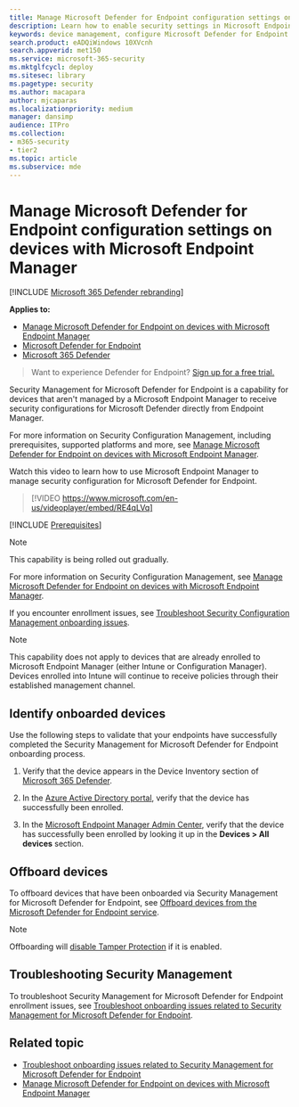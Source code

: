```yaml
---
title: Manage Microsoft Defender for Endpoint configuration settings on devices with Microsoft Endpoint Manager
description: Learn how to enable security settings in Microsoft Endpoint Manager through Microsoft Defender for Endpoint.
keywords: device management, configure Microsoft Defender for Endpoint devices, Microsoft Endpoint Manager
search.product: eADQiWindows 10XVcnh
search.appverid: met150
ms.service: microsoft-365-security
ms.mktglfcycl: deploy
ms.sitesec: library
ms.pagetype: security
ms.author: macapara
author: mjcaparas
ms.localizationpriority: medium
manager: dansimp
audience: ITPro
ms.collection: 
- m365-security
- tier2
ms.topic: article
ms.subservice: mde
---
```



# Manage Microsoft Defender for Endpoint configuration settings on devices with Microsoft Endpoint Manager

[!INCLUDE [Microsoft 365 Defender rebranding](../../includes/microsoft-defender.md)]

**Applies to:**

- [Manage Microsoft Defender for Endpoint on devices with Microsoft Endpoint Manager](/mem/intune/protect/mde-security-integration)
- [Microsoft Defender for Endpoint](https://go.microsoft.com/fwlink/p/?linkid=2154037)
- [Microsoft 365 Defender](https://go.microsoft.com/fwlink/?linkid=2118804)



> Want to experience Defender for Endpoint? [Sign up for a free trial.](https://signup.microsoft.com/create-account/signup?products=7f379fee-c4f9-4278-b0a1-e4c8c2fcdf7e&ru=https://aka.ms/MDEp2OpenTrial?ocid=docs-wdatp-configureendpointsscript-abovefoldlink)


Security Management for Microsoft Defender for Endpoint is a capability for devices that aren't managed by a Microsoft Endpoint Manager to receive security configurations for Microsoft Defender directly from Endpoint Manager.


For more information on Security Configuration Management, including prerequisites, supported platforms and more, see [Manage Microsoft Defender for Endpoint on devices with Microsoft Endpoint Manager](/mem/intune/protect/mde-security-integration).

Watch this video to learn how to use Microsoft Endpoint Manager to manage security configuration for Microsoft Defender for Endpoint.
> [!VIDEO https://www.microsoft.com/en-us/videoplayer/embed/RE4qLVq]

[!INCLUDE [Prerequisites](../../includes/security-config-mgt-prerequisites.md)]

>[!NOTE]
>This capability is being rolled out gradually. 

For more information on Security Configuration Management, see [Manage Microsoft Defender for Endpoint on devices with Microsoft Endpoint Manager](/mem/intune/protect/mde-security-integration).

If you encounter enrollment issues, see [Troubleshoot Security Configuration Management onboarding issues](troubleshoot-security-config-mgt.md).

> [!NOTE]
> This capability does not apply to devices that are already enrolled to Microsoft Endpoint Manager (either Intune or Configuration Manager). Devices enrolled into Intune will continue to receive policies through their established management channel.

## Identify onboarded devices

Use the following steps to validate that your endpoints have successfully completed the Security Management for Microsoft Defender for Endpoint onboarding process.

1.  Verify that the device appears in the Device Inventory section of [Microsoft 365 Defender](https://security.microsoft.com/).

2.  In the [Azure Active Directory portal](https://aad.portal.azure.com/#blade/Microsoft_AAD_Devices/DevicesMenuBlade/Devices/menuId/), verify that the device has successfully been enrolled.

3.  In the [Microsoft Endpoint Manager Admin Center](https://endpoint.microsoft.com/#blade/Microsoft_Intune_DeviceSettings/DevicesMenu/mDMDevicesPreview),  verify that the device has successfully been enrolled by looking it up in the **Devices > All devices** section.


## Offboard devices
To offboard devices that have been onboarded via Security Management for Microsoft Defender for Endpoint, see [Offboard devices from the Microsoft Defender for Endpoint service](offboard-machines.md).

>[!NOTE]
>Offboarding will [disable Tamper Protection](manage-tamper-protection-microsoft-365-defender.md) if it is enabled.

## Troubleshooting Security Management 
To troubleshoot Security Management for Microsoft Defender for Endpoint enrollment issues, see [Troubleshoot onboarding issues related to Security Management for Microsoft Defender for Endpoint](troubleshoot-security-config-mgt.md).

## Related topic
- [Troubleshoot onboarding issues related to Security Management for Microsoft Defender for Endpoint](troubleshoot-security-config-mgt.md)
- [Manage Microsoft Defender for Endpoint on devices with Microsoft Endpoint Manager](/mem/intune/protect/mde-security-integration#configure-your-tenant-to-support-mde-security-configuration-management)
